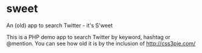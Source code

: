 # sweet
An (old) app to search Twitter - it's S'weet

This is a PHP demo app to search Twitter by keyword, hashtag or @mention. You can see how old it is by the inclusion of http://css3pie.com/
